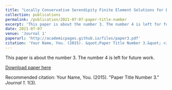 ```yaml
---
title: "Locally Conservative Serendipity Finite Element Solutions for Elliptic Equations"
collection: publications
permalink: /publication/2021-07-07-paper-title-number
excerpt: 'This paper is about the number 3. The number 4 is left for future work.'
date: 2021-07-07
venue: 'Journal 1'
paperurl: 'http://academicpages.github.io/files/paper3.pdf'
citation: 'Your Name, You. (2015). &quot;Paper Title Number 3.&quot; <i>Journal 1</i>. 1(3).'
---
```

This paper is about the number 3. The number 4 is left for future work.

[Download paper here](http://academicpages.github.io/files/paper3.pdf)

Recommended citation: Your Name, You. (2015). "Paper Title Number 3." <i>Journal 1</i>. 1(3).